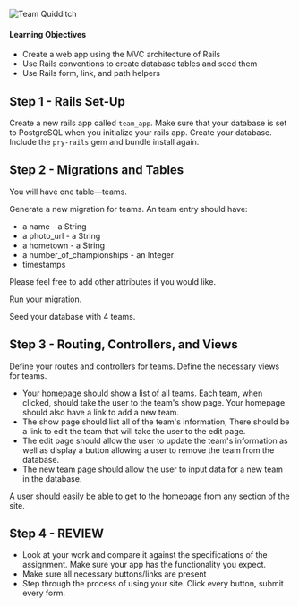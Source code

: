 ![Team Quidditch](http://dailybruin.com/images/49623_web.sp.6.1.quidditch.feat.picao.jpg)
#### Learning Objectives
- Create a web app using the MVC architecture of Rails
- Use Rails conventions to create database tables and seed them
- Use Rails form, link, and path helpers

## Step 1 - Rails Set-Up
Create a new rails app called `team_app`. Make sure that your database is set to PostgreSQL when you initialize your rails app. Create your database. Include the `pry-rails` gem and bundle install again.

## Step 2 - Migrations and Tables
You will have one table&mdash;teams.

Generate a new migration for teams. An team entry should have:
- a name - a String
- a photo_url - a String
- a hometown - a String
- a number_of_championships - an Integer
- timestamps

Please feel free to add other attributes if you would like.

Run your migration.

Seed your database with 4 teams.

## Step 3 - Routing, Controllers, and Views
Define your routes and controllers for teams. Define the necessary views for teams.

- Your homepage should show a list of all teams. Each team, when clicked, should take the user to the team's show page. Your homepage should also have a link to add a new team.
- The show page should list all of the team's information, There should be a link to edit the team that will take the user to the edit page.
- The edit page should allow the user to update the team's information as well as display a button allowing a user to remove the team from the database.
- The new team page should allow the user to input data for a new team in the database.

A user should easily be able to get to the homepage from any section of the site.

## Step 4 - REVIEW
- Look at your work and compare it against the specifications of the assignment. Make sure your app has the functionality you expect.
- Make sure all necessary buttons/links are present
- Step through the process of using your site. Click every button, submit every form.
